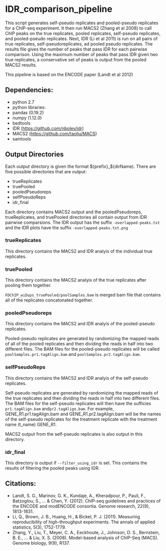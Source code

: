 # IDR_comparison_pipeline

This script generates self-pseudo replicates and pooled-pseudo replicates for a ChIP-seq
experiment. It then run MACS2 (Zhang et al 2008) to call ChIP peaks on the true replicates,
pooled replicates, self-pseudo replicates, and pooled-pseudo replicates.
Next, IDR (Li et al 2011) is run on all pairs of true replicates, self-pseudoreplicates,
ad pooled pseudo replicates. The results file gives the number of peaks
that pass IDR for each pairwise comparison. Using the maximum number of
peaks that pass IDR given two true replicates, a conservative set of peaks
is output from the pooled MACS2 results.

This pipeline is based on the ENCODE paper (Landt et al 2012)

## Dependencies:

* python 2.7
* python libraries:
 * pandas (0.19.2)
 * numpy (1.12.0)
* bedtools
* IDR (https://github.com/nboley/idr)
* MACS2 (https://github.com/taoliu/MACS)
* samtools

## Output Directories

Each output directory is given the format ${prefix}_${dirName). 
There are five possible directories that are output:
* trueReplicates
* truePooled
* pooledPseudoreps 
* selfPseudoReps
* idr_final

Each directory contains MACS2 output and the pooledPseudoreps, trueReplicates, and truePooled
directories all contain output from IDR pairwise comparsions. The IDR output has the 
suffix `-overlapped-peaks.txt` and the IDR plots have the suffix `-overlapped-peaks.txt.png`

### trueReplicates

This directory contains the MACS2 and IDR analyis of the individual true replicates.

### truePooled

This directory contains the MACS2 analyis of the true replicates after pooling them together.

`FDChIP_wiDups_truePooled/poolSamples.bam` is merged bam file that contains all of the replicates
concatonated together.

### pooledPseudoreps

This directory contains the MACS2 and IDR analyis of the pooled-pseudo replicates. 

Pooled-pseudo replicates are generated by randomizing the mapped reads of all of the pooled 
replicates and then dividing the reads in half into two different files. The BAM files for 
the pooled-pseudo replicates will be called `poolSamples.pr1.tagAlign.bam` and 
`poolSamples.pr2.tagAlign.bam`.

### selfPseudoReps

This directory contains the MACS2 and IDR analyis of the self-pseudo replicates.

Self-pseudo replicates are generated by randomizing the mapped reads of the true replicates 
and then dividing the reads in half into two different files. The BAM files for the self-pseudo 
replicates will then have the sufficies `pr1.tagAlign.bam` and`pr2.tagAlign.bam`. For example,
GENE_R1.pr1.tagAlign.bam and GENE_R1.pr2.tagAlign.bam will be the names of the self-pseudo 
replicates for the treatment replicate with the treatment name (t_name) GENE_R1.

MACS2 output from the self-pseudo replicates is also output in this directory.

### idr_final
This directory is output if `--filter_using_idr` is set. This contains the results of 
filtering the pooled peaks using IDR.


## Citations:
* Landt, S. G., Marinov, G. K., Kundaje, A., Kheradpour, P., Pauli, F., Batzoglou, S., ... & Chen, Y. (2012). ChIP-seq guidelines and practices of the ENCODE and modENCODE consortia. Genome research, 22(9), 1813-1831.
* Li, Q., Brown, J. B., Huang, H., & Bickel, P. J. (2011). Measuring reproducibility of high-throughput experiments. The annals of applied statistics, 5(3), 1752-1779.
* Zhang, Y., Liu, T., Meyer, C. A., Eeckhoute, J., Johnson, D. S., Bernstein, B. E., ... & Liu, X. S. (2008). Model-based analysis of ChIP-Seq (MACS). Genome biology, 9(9), R137.
